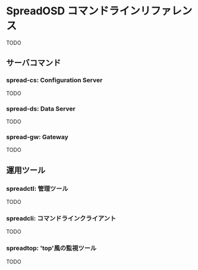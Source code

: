 SpreadOSD コマンドラインリファレンス
====================================

TODO

## サーバコマンド

### spread-cs: Configuration Server

TODO

### spread-ds: Data Server

TODO

### spread-gw: Gateway

TODO


## 運用ツール

### spreadctl: 管理ツール

TODO

### spreadcli: コマンドラインクライアント

TODO

### spreadtop: 'top'風の監視ツール

TODO


